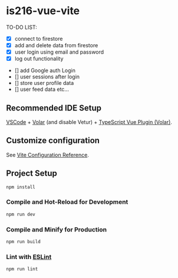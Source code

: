 # is216-vue-vite

TO-DO LIST:
- [x] connect to firestore
- [x] add and delete data from firestore
- [x] user login using email and password
- [x] log out functionality
- [] add Google auth Login
- [] user sessions after login
- [] store user profile data
- [] user feed data
etc...

## Recommended IDE Setup

[VSCode](https://code.visualstudio.com/) + [Volar](https://marketplace.visualstudio.com/items?itemName=Vue.volar) (and disable Vetur) + [TypeScript Vue Plugin (Volar)](https://marketplace.visualstudio.com/items?itemName=Vue.vscode-typescript-vue-plugin).

## Customize configuration

See [Vite Configuration Reference](https://vitejs.dev/config/).

## Project Setup

```sh
npm install
```

### Compile and Hot-Reload for Development

```sh
npm run dev
```

### Compile and Minify for Production

```sh
npm run build
```

### Lint with [ESLint](https://eslint.org/)

```sh
npm run lint
```
